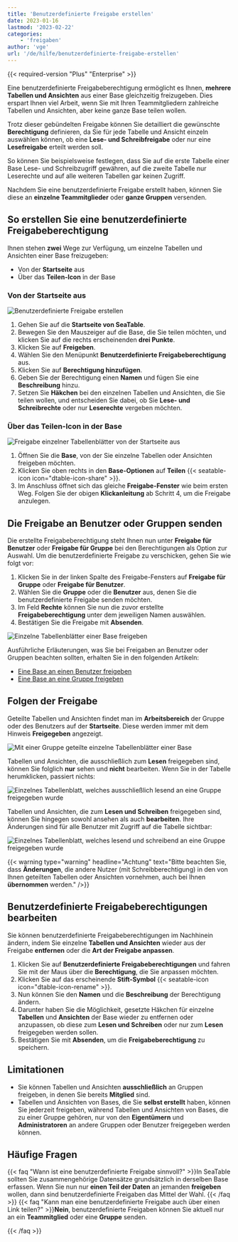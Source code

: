 ```yaml
---
title: 'Benutzerdefinierte Freigabe erstellen'
date: 2023-01-16
lastmod: '2023-02-22'
categories:
    - 'freigaben'
author: 'vge'
url: '/de/hilfe/benutzerdefinierte-freigabe-erstellen'
---
```


{{< required-version "Plus" "Enterprise" >}}

Eine benutzerdefinierte Freigabeberechtigung ermöglicht es Ihnen, **mehrere Tabellen und Ansichten** aus einer Base gleichzeitig freizugeben. Dies erspart Ihnen viel Arbeit, wenn Sie mit Ihren Teammitgliedern zahlreiche Tabellen und Ansichten, aber keine ganze Base teilen wollen.

Trotz dieser gebündelten Freigabe können Sie detailliert die gewünschte **Berechtigung** definieren, da Sie für jede Tabelle und Ansicht einzeln auswählen können, ob eine **Lese- und Schreibfreigabe** oder nur eine **Lesefreigabe** erteilt werden soll.

So können Sie beispielsweise festlegen, dass Sie auf die erste Tabelle einer Base Lese- und Schreibzugriff gewähren, auf die zweite Tabelle nur Leserechte und auf alle weiteren Tabellen gar keinen Zugriff.

Nachdem Sie eine benutzerdefinierte Freigabe erstellt haben, können Sie diese an **einzelne Teammitglieder** oder **ganze Gruppen** versenden.

## So erstellen Sie eine benutzerdefinierte Freigabeberechtigung

Ihnen stehen **zwei** Wege zur Verfügung, um einzelne Tabellen und Ansichten einer Base freizugeben:

- Von der **Startseite** aus
- Über das **Teilen-Icon** in der Base

### Von der Startseite aus

![Benutzerdefinierte Freigabe erstellen](images/Benutzerdefinierte-Freigabe-erstellen.gif)

1. Gehen Sie auf die **Startseite von SeaTable**.
2. Bewegen Sie den Mauszeiger auf die Base, die Sie teilen möchten, und klicken Sie auf die rechts erscheinenden **drei Punkte**.
3. Klicken Sie auf **Freigeben**.
4. Wählen Sie den Menüpunkt **Benutzerdefinierte Freigabeberechtigung** aus.
5. Klicken Sie auf **Berechtigung hinzufügen**.
6. Geben Sie der Berechtigung einen **Namen** und fügen Sie eine **Beschreibung** hinzu.
7. Setzen Sie **Häkchen** bei den einzelnen Tabellen und Ansichten, die Sie teilen wollen, und entscheiden Sie dabei, ob Sie **Lese- und Schreibrechte** oder nur **Leserechte** vergeben möchten.

### Über das Teilen-Icon in der Base

![Freigabe einzelner Tabellenblätter von der Startseite aus](images/share-single-tablesheets-from-the-base-options.png)

1. Öffnen Sie die **Base**, von der Sie einzelne Tabellen oder Ansichten freigeben möchten.
2. Klicken Sie oben rechts in den **Base-Optionen** auf **Teilen** {{< seatable-icon icon="dtable-icon-share" >}}.
3. Im Anschluss öffnet sich das gleiche **Freigabe-Fenster** wie beim ersten Weg. Folgen Sie der obigen **Klickanleitung** ab Schritt 4, um die Freigabe anzulegen.

## Die Freigabe an Benutzer oder Gruppen senden

Die erstellte Freigabeberechtigung steht Ihnen nun unter **Freigabe für Benutzer** oder **Freigabe für Gruppe** bei den Berechtigungen als Option zur Auswahl. Um die benutzerdefinierte Freigabe zu verschicken, gehen Sie wie folgt vor:

1. Klicken Sie in der linken Spalte des Freigabe-Fensters auf **Freigabe für Gruppe** oder **Freigabe für Benutzer**.
2. Wählen Sie die **Gruppe** oder die **Benutzer** aus, denen Sie die benutzerdefinierte Freigabe senden möchten.
3. Im Feld **Rechte** können Sie nun die zuvor erstellte **Freigabeberechtigung** unter dem jeweiligen Namen auswählen.
4. Bestätigen Sie die Freigabe mit **Absenden**.

![Einzelne Tabellenblätter einer Base freigeben](images/share-sinlge-table-sheets-to-a-group-1.gif)

Ausführliche Erläuterungen, was Sie bei Freigaben an Benutzer oder Gruppen beachten sollten, erhalten Sie in den folgenden Artikeln:

- [Eine Base an einen Benutzer freigeben](https://seatable.io/docs/freigabelinks/anlegen-einer-benutzerfreigabe/)
- [Eine Base an eine Gruppe freigeben](https://seatable.io/docs/freigabelinks/freigabe-einer-base-an-eine-gruppe/)

## Folgen der Freigabe

Geteilte Tabellen und Ansichten findet man im **Arbeitsbereich** der Gruppe oder des Benutzers auf der **Startseite**. Diese werden immer mit dem Hinweis **Freigegeben** angezeigt.

![Mit einer Gruppe geteilte einzelne Tabellenblätter einer Base](images/how-shared-single-table-sheets-are-marked.png)

Tabellen und Ansichten, die ausschließlich zum **Lesen** freigegeben sind, können Sie folglich **nur** sehen und **nicht** bearbeiten. Wenn Sie in der Tabelle herumklicken, passiert nichts:

![Einzelnes Tabellenblatt, welches ausschließlich lesend an eine Gruppe freigegeben wurde](images/shared-table-pages-only-read.gif)

Tabellen und Ansichten, die zum **Lesen und Schreiben** freigegeben sind, können Sie hingegen sowohl ansehen als auch **bearbeiten**. Ihre Änderungen sind für alle Benutzer mit Zugriff auf die Tabelle sichtbar:

![Einzelnes Tabellenblatt, welches lesend und schreibend an eine Gruppe freigegeben wurde](images/shared-table-pages-read-and-write.gif)

{{< warning  type="warning" headline="Achtung"  text="Bitte beachten Sie, dass **Änderungen**, die andere Nutzer (mit Schreibberechtigung) in den von Ihnen geteilten Tabellen oder Ansichten vornehmen, auch bei Ihnen **übernommen** werden." />}}

## Benutzerdefinierte Freigabeberechtigungen bearbeiten

Sie können benutzerdefinierte Freigabeberechtigungen im Nachhinein ändern, indem Sie einzelne **Tabellen und Ansichten** wieder aus der Freigabe **entfernen** oder die **Art der Freigabe anpassen**.

1. Klicken Sie auf **Benutzerdefinierte Freigabeberechtigungen** und fahren Sie mit der Maus über die **Berechtigung**, die Sie anpassen möchten.
2. Klicken Sie auf das erscheinende **Stift-Symbol** {{< seatable-icon icon="dtable-icon-rename" >}}.
3. Nun können Sie den **Namen** und die **Beschreibung** der Berechtigung ändern.
4. Darunter haben Sie die Möglichkeit, gesetzte Häkchen für einzelne **Tabellen** und **Ansichten** der Base wieder zu entfernen oder anzupassen, ob diese zum **Lesen und Schreiben** oder nur zum **Lesen** freigegeben werden sollen.
5. Bestätigen Sie mit **Absenden**, um die **Freigabeberechtigung** zu speichern.

## Limitationen

- Sie können Tabellen und Ansichten **ausschließlich** an Gruppen freigeben, in denen Sie bereits **Mitglied** sind.
- Tabellen und Ansichten von Bases, die Sie **selbst erstellt** haben, können Sie jederzeit freigeben, während Tabellen und Ansichten von Bases, die zu einer Gruppe gehören, nur von den **Eigentümern** und **Administratoren** an andere Gruppen oder Benutzer freigegeben werden können.

## Häufige Fragen

{{< faq "Wann ist eine benutzerdefinierte Freigabe sinnvoll?" >}}In SeaTable sollten Sie zusammengehörige Datensätze grundsätzlich in derselben Base erfassen. Wenn Sie nun nur **einen Teil der Daten** an jemanden **freigeben** wollen, dann sind benutzerdefinierte Freigaben das Mittel der Wahl.
{{< /faq >}}
{{< faq "Kann man eine benutzerdefinierte Freigabe auch über einen Link teilen?" >}}**Nein**, benutzerdefinierte Freigaben können Sie aktuell nur an ein **Teammitglied** oder eine **Gruppe** senden.

{{< /faq >}}
